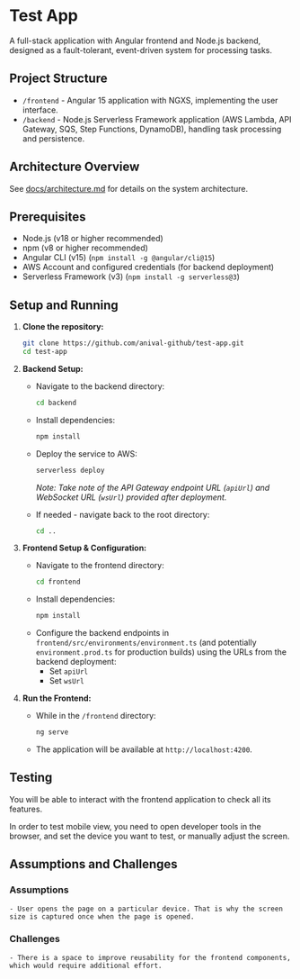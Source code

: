 # Test App

A full-stack application with Angular frontend and Node.js backend, designed as a fault-tolerant, event-driven system for processing tasks.

## Project Structure

- `/frontend` - Angular 15 application with NGXS, implementing the user interface.
- `/backend` - Node.js Serverless Framework application (AWS Lambda, API Gateway, SQS, Step Functions, DynamoDB), handling task processing and persistence.

## Architecture Overview

See [docs/architecture.md](docs/architecture.md) for details on the system architecture.

## Prerequisites

- Node.js (v18 or higher recommended)
- npm (v8 or higher recommended)
- Angular CLI (v15) (`npm install -g @angular/cli@15`)
- AWS Account and configured credentials (for backend deployment)
- Serverless Framework (v3) (`npm install -g serverless@3`)

## Setup and Running

1.  **Clone the repository:**
    ```bash
    git clone https://github.com/anival-github/test-app.git
    cd test-app
    ```

2.  **Backend Setup:**
    - Navigate to the backend directory:
      ```bash
      cd backend
      ```
    - Install dependencies:
      ```bash
      npm install
      ```
    - Deploy the service to AWS:
      ```bash
      serverless deploy
      ```
      *Note: Take note of the API Gateway endpoint URL (`apiUrl`) and WebSocket URL (`wsUrl`) provided after deployment.* 

    - If needed - navigate back to the root directory:
      ```bash
      cd .. 
      ```

3.  **Frontend Setup & Configuration:**
    - Navigate to the frontend directory:
      ```bash
      cd frontend
      ```
    - Install dependencies:
      ```bash
      npm install
      ```
    - Configure the backend endpoints in `frontend/src/environments/environment.ts` (and potentially `environment.prod.ts` for production builds) using the URLs from the backend deployment:
      - Set `apiUrl` 
      - Set `wsUrl`
    
4.  **Run the Frontend:**
    - While in the `/frontend` directory:
      ```bash
      ng serve
      ```
    - The application will be available at `http://localhost:4200`.

## Testing

You will be able to interact with the frontend application to check all its features. 

In order to test mobile view, you need to open developer tools in the browser, and set the device you want to test, or manually adjust the screen. 

## Assumptions and Challenges

### Assumptions

    - User opens the page on a particular device. That is why the screen size is captured once when the page is opened. 

### Challenges

    - There is a space to improve reusability for the frontend components, which would require additional effort. 
 